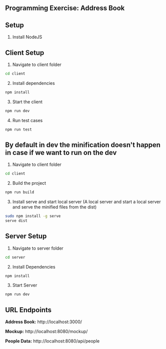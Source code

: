 Programming Exercise: Address Book
---

## Setup
1. Install NodeJS

## Client Setup
1. Navigate to client folder
```bash
cd client
```
2. Install dependencies
```bash
npm install
```
3. Start the client
```bash
npm run dev
```
4. Run test cases
```bash
npm run test
```

## By default in dev the minification doesn't happen in case if we want to run on the dev 
1. Navigate to client folder
```bash
cd client
```
2. Build the project
```bash
npm run build
```
3. Install serve and start local server (A local server and start a local server and serve the minified files from the dist)
```bash
sudo npm install -g serve
serve dist
```

## Server Setup
1. Navigate to server folder
```bash
cd server
```
2. Install Dependencies
```bash
npm install
```
3. Start Server
```bash
npm run dev
```

## URL Endpoints

**Address Book:**
http://localhost:3000/

**Mockup:**
http://localhost:8080/mockup/

**People Data:**
http://localhost:8080/api/people